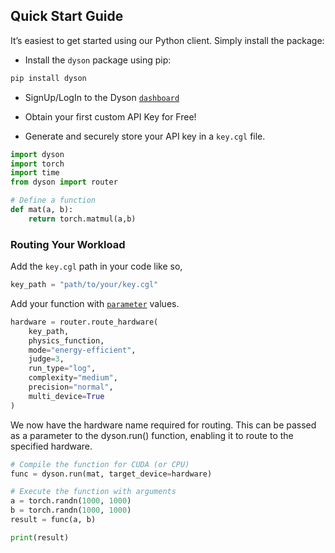 ## Quick Start Guide

It’s easiest to get started using our Python client. Simply install the package:

- Install the `dyson` package using pip:
```bash
pip install dyson   
```
- SignUp/LogIn to the Dyson [`dashboard`](https://crossgl.net/#/dashboard)

- Obtain your first custom API Key for Free!

- Generate and securely store your API key in a `key.cgl` file.


```python
import dyson
import torch
import time
from dyson import router

# Define a function
def mat(a, b):
    return torch.matmul(a,b)


```

### Routing Your Workload

Add the `key.cgl` path in your code like so,

```python
key_path = "path/to/your/key.cgl"
```

Add your function with [`parameter`](https://crossgl.github.io/crossgl-docs/pages/dyson/overview/#advanced-routing-parameters) values.

```python
hardware = router.route_hardware(
    key_path,                     
    physics_function,             
    mode="energy-efficient",      
    judge=3,                      
    run_type="log",               
    complexity="medium",         
    precision="normal",           
    multi_device=True             
) 
```

We now have the hardware name required for routing. This can be passed as a parameter to the dyson.run() function, enabling it to route to the specified hardware.

```python
# Compile the function for CUDA (or CPU)
func = dyson.run(mat, target_device=hardware)

# Execute the function with arguments
a = torch.randn(1000, 1000)
b = torch.randn(1000, 1000)
result = func(a, b)

print(result)
```

